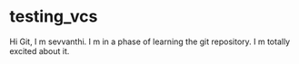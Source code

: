 # testing_vcs
Hi Git,
I m sevvanthi. I m in a phase of learning the git repository. I m totally excited about it.
